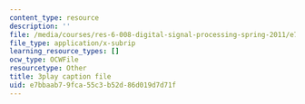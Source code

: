 ```yaml
---
content_type: resource
description: ''
file: /media/courses/res-6-008-digital-signal-processing-spring-2011/e7bbaab79fca55c3b52d86d019d7d71f_dHveJh0UbY8.srt
file_type: application/x-subrip
learning_resource_types: []
ocw_type: OCWFile
resourcetype: Other
title: 3play caption file
uid: e7bbaab7-9fca-55c3-b52d-86d019d7d71f
---
```

